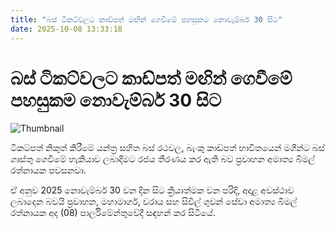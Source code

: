 ```yaml
---
title: "බස් ටිකට්වලට කාඩ්පත් මඟින් ගෙවීමේ පහසුකම නොවැම්බර් 30 සිට"
date: 2025-10-08 13:33:18
---
```


# බස් ටිකට්වලට කාඩ්පත් මඟින් ගෙවීමේ පහසුකම නොවැම්බර් 30 සිට

![Thumbnail](https://helakuru.sgp1.cdn.digitaloceanspaces.com/esana/images/lib/credit-card.jpg)

ටිකට්පත් නිකුත් කිරීමේ යන්ත්‍ර සහිත බස් රථවල, බැංකු කාඩ්පත් භාවිතයෙන් මගීන්ට බස් ගාස්තු ගෙවීමේ හැකියාව ලබාදීමට රජය තීරණය කර ඇති බව ප්‍රවාහන අමාත්‍ය බිමල් රත්නායක පවසනවා.

ඒ අනුව 2025 නොවැම්බර් 30 වන දින සිට ක්‍රියාත්මක වන පරිදි, අදාළ අවස්ථාව ලබාදෙන බවයි ප්‍රවාහන, මහාමාර්ග, වරාය සහ සිවිල් ගුවන් සේවා අමාත්‍ය බිමල් රත්නායක අද (08) පාර්ලිමේන්තුවේදී සඳහන් කර සිටියේ.

